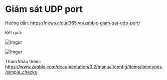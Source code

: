 # Giám sát UDP port

Hướng dẫn: https://news.cloud365.vn/zabbix-giam-sat-udp-port/

Kết quả:

![Imgur](https://i.imgur.com/zEdNR3u.png)

![Imgur](https://i.imgur.com/YFvNox6.png)

Tham khảo thêm: https://www.zabbix.com/documentation/3.2/manual/config/items/itemtypes/simple_checks 